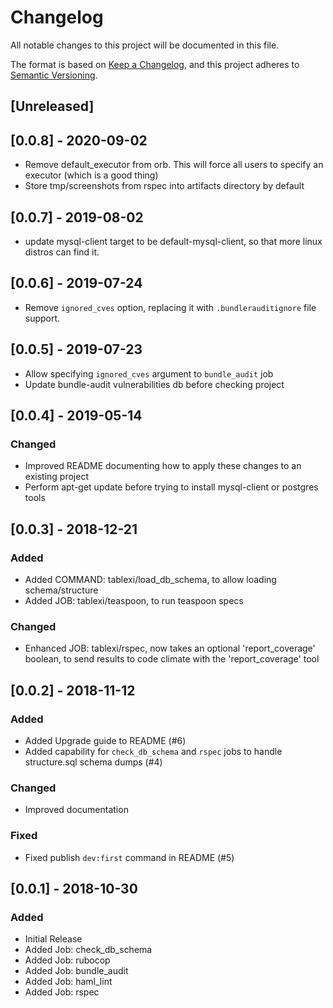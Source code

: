 # Changelog
All notable changes to this project will be documented in this file.

The format is based on [Keep a Changelog](https://keepachangelog.com/en/1.0.0/),
and this project adheres to [Semantic Versioning](https://semver.org/spec/v2.0.0.html).

## [Unreleased]

## [0.0.8] - 2020-09-02

- Remove default_executor from orb. This will force all users to specify an executor (which is a good thing)
- Store tmp/screenshots from rspec into artifacts directory by default

## [0.0.7] - 2019-08-02

- update mysql-client target to be default-mysql-client, so that more linux distros can find it.

## [0.0.6] - 2019-07-24

- Remove `ignored_cves` option, replacing it with `.bundlerauditignore` file support.

## [0.0.5] - 2019-07-23

- Allow specifying `ignored_cves` argument to `bundle_audit` job
- Update bundle-audit vulnerabilities db before checking project

## [0.0.4] - 2019-05-14

### Changed

- Improved README documenting how to apply these changes to an existing project
- Perform apt-get update before trying to install mysql-client or postgres tools

## [0.0.3] - 2018-12-21

### Added

- Added COMMAND: tablexi/load_db_schema, to allow loading schema/structure
- Added JOB: tablexi/teaspoon, to run teaspoon specs

### Changed

- Enhanced JOB: tablexi/rspec, now takes an optional 'report_coverage' boolean, to send results to code climate with the 'report_coverage' tool

## [0.0.2] - 2018-11-12

### Added

- Added Upgrade guide to README (#6)
- Added capability for `check_db_schema` and `rspec` jobs to handle structure.sql schema dumps (#4)

### Changed

- Improved documentation

### Fixed

- Fixed publish `dev:first` command in README (#5)


## [0.0.1] - 2018-10-30

### Added

- Initial Release
- Added Job: check_db_schema
- Added Job: rubocop
- Added Job: bundle_audit
- Added Job: haml_lint
- Added Job: rspec
